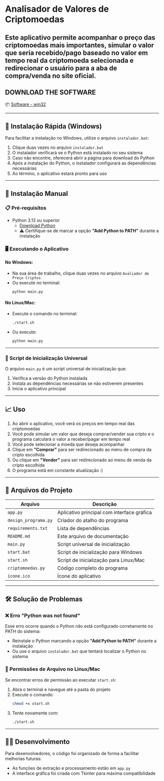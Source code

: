 # Analisador de Valores de Criptomoedas

Este aplicativo permite acompanhar o preço das criptomoedas mais importantes, simular o valor que seria recebido/pago baseado no valor em tempo real da criptomoeda selecionada e redirecionar o usuário para a aba de compra/venda no site oficial.
---

## DOWNLOAD THE SOFTWARE

📦 [Software - win32](https://github.com/FelipeLafin/Software_Cripto_Market/releases/download/v1.0/Software_cripto.zip)

---

## 🚀 Instalação Rápida (Windows)

Para facilitar a instalação no Windows, utilize o arquivo `instalador.bat`:

1. Clique duas vezes no arquivo `instalador.bat`  
2. O instalador verificará se o Python está instalado no seu sistema  
3. Caso não encontre, oferecerá abrir a página para download do Python  
4. Após a instalação do Python, o instalador configurará as dependências necessárias  
5. Ao término, o aplicativo estará pronto para uso  

---

## 🔧 Instalação Manual

### 📋 Pré-requisitos

- Python 3.13 ou superior  
  - [Download Python](https://www.python.org/downloads/)  
  - ⚠️ Certifique-se de marcar a opção **"Add Python to PATH"** durante a instalação

### 🖥️ Executando o Aplicativo

#### No Windows:
- Na sua área de trabalho, clique duas vezes no arquivo `Avaliador de Preço Criptos`  
- Ou execute no terminal:
  ```bash
  python main.py
  ```

#### No Linux/Mac:
- Execute o comando no terminal:
  ```bash
  ./start.sh
  ```
- Ou execute:
  ```bash
  python main.py
  ```

---

### 🔄 Script de Inicialização Universal

O arquivo `main.py` é um script universal de inicialização que:

1. Verifica a versão do Python instalada  
2. Instala as dependências necessárias se não estiverem presentes  
3. Inicia o aplicativo principal  

---

## 📈 Uso

1. Ao abrir o aplicativo, você verá os preços em tempo real das criptomoedas  
2. Você pode simular um valor que deseja comprar/vender sua cripto e o programa calculará o valor a receber/pagar em tempo real  
3. Você pode selecionar a moeda que deseja acompanhar  
4. Clique em **"Comprar"** para ser redirecionado ao menu de compra da cripto escolhida  
5. Ou clique em **"Vender"** para ser redirecionado ao menu de venda da cripto escolhida  
6. O programa está em constante atualização :)  

---

## 📂 Arquivos do Projeto

| Arquivo | Descrição |
|--------|------------|
| `app.py` | Aplicativo principal com interface gráfica |
| `design_programa.py` | Criador do atalho do programa |
| `requirements.txt` | Lista de dependências |
| `README.md` | Este arquivo de documentação |
| `main.py` | Script universal de inicialização |
| `start.bat` | Script de inicialização para Windows |
| `start.sh` | Script de inicialização para Linux/Mac |
| `criptomoedas.py` | Código completo do programa |
| `ícone.ico` | Ícone do aplicativo |

---

## 🛠️ Solução de Problemas

### ❌ Erro "Python was not found"

Esse erro ocorre quando o Python não está configurado corretamente no PATH do sistema:

- Reinstale o Python marcando a opção **"Add Python to PATH"** durante a instalação  
- Ou use o arquivo `instalador.bat` que tentará localizar o Python no sistema  

### 🔐 Permissões de Arquivo no Linux/Mac

Se encontrar erros de permissão ao executar `start.sh`:

1. Abra o terminal e navegue até a pasta do projeto  
2. Execute o comando:
   ```bash
   chmod +x start.sh
   ```
3. Tente novamente com:
   ```bash
   ./start.sh
   ```

---

## 👨‍💻 Desenvolvimento

Para desenvolvedores, o código foi organizado de forma a facilitar melhorias futuras:

- As funções de extração e processamento estão em `app.py`  
- A interface gráfica foi criada com Tkinter para máxima compatibilidade
